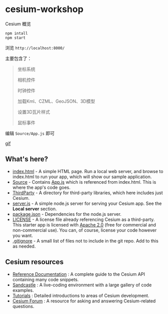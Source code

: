 # cesium-workshop

Cesium 概览
```
npm intall
npm start
```
浏览 `http://localhost:8000/`

主要包含了：
> 坐标系统
> 
> 相机控件
> 
> 时钟控件
> 
> 加载Kml、CZML、GeoJSON、3D模型
> 
> 设置3D瓦片样式
> 
> 鼠标事件

编辑 `Source/App.js` 即可

[gif]()


What's here?
------------

* [index.html](index.html) - A simple HTML page. Run a local web server, and browse to index.html to run your app, which will show our sample application.
* [Source](Source/) - Contains [App.js](Source/App.js) which is referenced from index.html.  This is where the app's code goes.
* [ThirdParty](ThirdParty/) - A directory for third-party libraries, which here includes just Cesium.
* [server.js](server.js) - A simple node.js server for serving your Cesium app.  See the **Local server** section.
* [package.json](package.json) - Dependencies for the node.js server.
* [LICENSE](LICENSE.md) - A license file already referencing Cesium as a third-party.  This starter app is licensed with [Apache 2.0](http://www.apache.org/licenses/LICENSE-2.0.html) (free for commercial and non-commercial use).  You can, of course, license your code however you want.
* [.gitignore](.gitignore) - A small list of files not to include in the git repo.  Add to this as needed.

Cesium resources
----------------

* [Reference Documentation](http://cesiumjs.org/refdoc.html) : A complete guide to the Cesium API containing many code snippets.
* [Sandcastle](http://cesiumjs.org/Cesium/Apps/Sandcastle/index.html) : A live-coding environment with a large gallery of code examples.
* [Tutorials](http://cesiumjs.org/tutorials.html) : Detailed introductions to areas of Cesium development.
* [Cesium Forum](http://cesiumjs.org/forum.html) : A resource for asking and answering Cesium-related questions.
